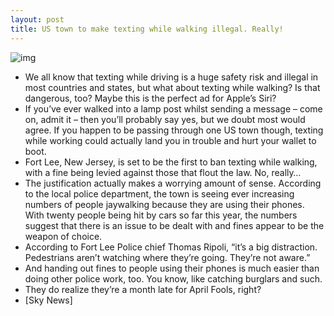 ```yaml
---
layout: post
title: US town to make texting while walking illegal. Really!
---
```

![img](http://media.idownloadblog.com/wp-content/uploads/2012/05/walkingsms.png)
* We all know that texting while driving is a huge safety risk and illegal in most countries and states, but what about texting while walking? Is that dangerous, too? Maybe this is the perfect ad for Apple’s Siri?
* If you’ve ever walked into a lamp post whilst sending a message – come on, admit it – then you’ll probably say yes, but we doubt most would agree. If you happen to be passing through one US town though, texting while working could actually land you in trouble and hurt your wallet to boot.
* Fort Lee, New Jersey, is set to be the first to ban texting while walking, with a fine being levied against those that flout the law. No, really…
* The justification actually makes a worrying amount of sense. According to the local police department, the town is seeing ever increasing numbers of people jaywalking because they are using their phones. With twenty people being hit by cars so far this year, the numbers suggest that there is an issue to be dealt with and fines appear to be the weapon of choice.
* According to Fort Lee Police chief Thomas Ripoli, “it’s a big distraction. Pedestrians aren’t watching where they’re going. They’re not aware.”
* And handing out fines to people using their phones is much easier than doing other police work, too. You know, like catching burglars and such.
* They do realize they’re a month late for April Fools, right?
* [Sky News]

